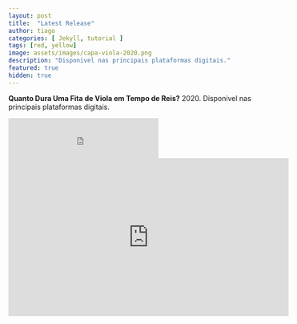 ```yaml
---
layout: post
title:  "Latest Release"
author: tiago
categories: [ Jekyll, tutorial ]
tags: [red, yellow]
image: assets/images/capa-viola-2020.png
description: "Disponivel nas principais plataformas digitais."
featured: true
hidden: true
---
```


**Quanto Dura Uma Fita de Viola em Tempo de Reis?**
2020. Disponivel nas principais plataformas digitais.
<iframe src="https://open.spotify.com/embed/track/4KOj6nReW3MXpV4ZZUgnOW" width="300" height="80" frameborder="0" allowtransparency="true" allow="encrypted-media"></iframe>
<iframe width="560" height="315" src="https://www.youtube.com/embed/Zx4zjXCMc14" frameborder="0" allow="accelerometer; autoplay; clipboard-write; encrypted-media; gyroscope; picture-in-picture" allowfullscreen></iframe>

